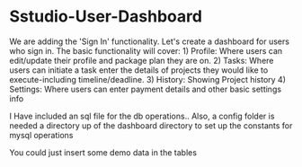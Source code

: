 # Sstudio-User-Dashboard
We are adding the 'Sign In' functionality. Let's create a dashboard for users who sign in. The basic functionality will cover:  1) Profile: Where users can edit/update their profile and package plan they are on. 2) Tasks: Where users can initiate a task enter the details of projects they would like to execute-including timeline/deadline. 3) History: Showing Project history 4) Settings: Where users can enter payment details and other basic settings info 

I Have included an sql file for the db operations..
Also, a config folder is needed a directory up of the dashboard directory to set up the constants for mysql operations

You could just insert some demo data in the tables

